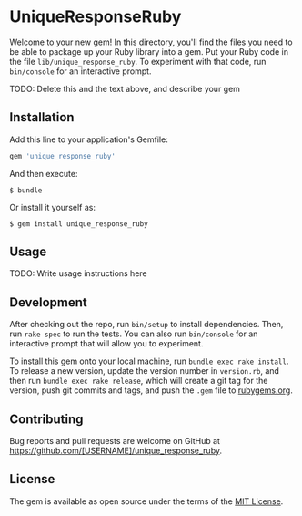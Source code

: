 # UniqueResponseRuby

Welcome to your new gem! In this directory, you'll find the files you need to be able to package up your Ruby library into a gem. Put your Ruby code in the file `lib/unique_response_ruby`. To experiment with that code, run `bin/console` for an interactive prompt.

TODO: Delete this and the text above, and describe your gem

## Installation

Add this line to your application's Gemfile:

```ruby
gem 'unique_response_ruby'
```

And then execute:

    $ bundle

Or install it yourself as:

    $ gem install unique_response_ruby

## Usage

TODO: Write usage instructions here

## Development

After checking out the repo, run `bin/setup` to install dependencies. Then, run `rake spec` to run the tests. You can also run `bin/console` for an interactive prompt that will allow you to experiment.

To install this gem onto your local machine, run `bundle exec rake install`. To release a new version, update the version number in `version.rb`, and then run `bundle exec rake release`, which will create a git tag for the version, push git commits and tags, and push the `.gem` file to [rubygems.org](https://rubygems.org).

## Contributing

Bug reports and pull requests are welcome on GitHub at https://github.com/[USERNAME]/unique_response_ruby.


## License

The gem is available as open source under the terms of the [MIT License](http://opensource.org/licenses/MIT).

